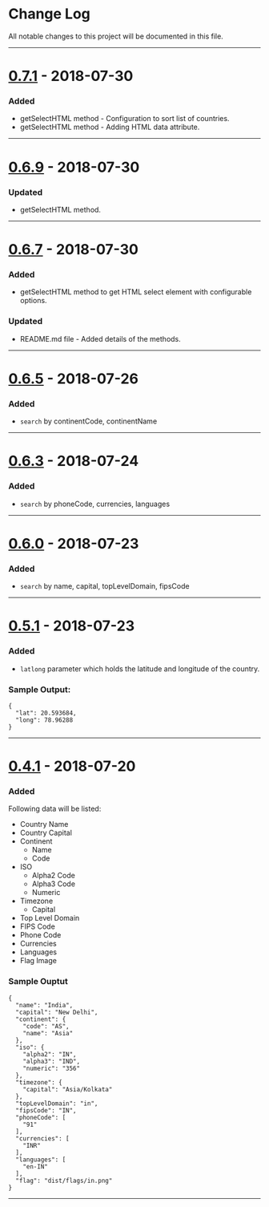 # Change Log

All notable changes to this project will be documented in this file.

---

# [0.7.1](https://github.com/yusufshakeel/dyCountryJS/releases/tag/v0.7.1) - 2018-07-30

### Added

* getSelectHTML method - Configuration to sort list of countries.
* getSelectHTML method - Adding HTML data attribute.

---

# [0.6.9](https://github.com/yusufshakeel/dyCountryJS/releases/tag/v0.6.9) - 2018-07-30

### Updated

* getSelectHTML method.

---

# [0.6.7](https://github.com/yusufshakeel/dyCountryJS/releases/tag/v0.6.7) - 2018-07-30

### Added

* getSelectHTML method to get HTML select element with configurable options.


### Updated

* README.md file - Added details of the methods.

---

# [0.6.5](https://github.com/yusufshakeel/dyCountryJS/releases/tag/v0.6.5) - 2018-07-26

### Added

* `search` by continentCode, continentName

---

# [0.6.3](https://github.com/yusufshakeel/dyCountryJS/releases/tag/v0.6.3) - 2018-07-24

### Added

* `search` by phoneCode, currencies, languages

---

# [0.6.0](https://github.com/yusufshakeel/dyCountryJS/releases/tag/v0.6.0) - 2018-07-23

### Added

* `search` by name, capital, topLevelDomain, fipsCode

---

# [0.5.1](https://github.com/yusufshakeel/dyCountryJS/releases/tag/v0.5.1) - 2018-07-23

### Added

* `latlong` parameter which holds the latitude and longitude of the country.

### Sample Output:

```
{
  "lat": 20.593684,
  "long": 78.96288
}
```

---

# [0.4.1](https://github.com/yusufshakeel/dyCountryJS/releases/tag/v0.4.1) - 2018-07-20

### Added

Following data will be listed:

* Country Name
* Country Capital
* Continent
  * Name
  * Code
* ISO
  * Alpha2 Code
  * Alpha3 Code
  * Numeric
* Timezone
  * Capital
* Top Level Domain
* FIPS Code
* Phone Code
* Currencies
* Languages
* Flag Image

### Sample Ouptut

```
{
  "name": "India",
  "capital": "New Delhi",
  "continent": {
    "code": "AS",
    "name": "Asia"
  },
  "iso": {
    "alpha2": "IN",
    "alpha3": "IND",
    "numeric": "356"
  },
  "timezone": {
    "capital": "Asia/Kolkata"
  },
  "topLevelDomain": "in",
  "fipsCode": "IN",
  "phoneCode": [
    "91"
  ],
  "currencies": [
    "INR"
  ],
  "languages": [
    "en-IN"
  ],
  "flag": "dist/flags/in.png"
}
```

---